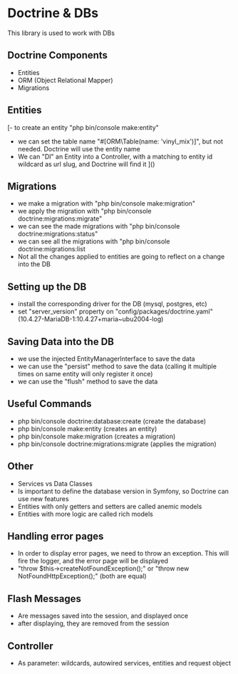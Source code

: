 # Doctrine & DBs

This library is used to work with DBs

## Doctrine Components

- Entities
- ORM (Object Relational Mapper)
- Migrations

## Entities

[- to create an entity "php bin/console make:entity"
- we can set the table name "#[ORM\Table(name: 'vinyl_mix')]", but not needed. Doctrine will use the entity name
- We can "DI" an Entity into a Controller, with a matching to entity id wildcard as url slug, and Doctrine will find it
]()
## Migrations

- we make a migration with "php bin/console make:migration"
- we apply the migration with "php bin/console doctrine:migrations:migrate"
- we can see the made migrations with "php bin/console doctrine:migrations:status"
- we can see all the migrations with "php bin/console doctrine:migrations:list
- Not all the changes applied to entities are going to reflect on a change into the DB

## Setting up the DB

- install the corresponding driver for the DB (mysql, postgres, etc)
- set "server_version" property on "config/packages/doctrine.yaml" (10.4.27-MariaDB-1:10.4.27+maria~ubu2004-log)

## Saving Data into the DB

- we use the injected EntityManagerInterface to save the data
- we can use the "persist" method to save the data (calling it multiple times on same entity will only register it once)
- we can use the "flush" method to save the data

## Useful Commands

- php bin/console doctrine:database:create (create the database)
- php bin/console make:entity (creates an entity)
- php bin/console make:migration (creates a migration)
- php bin/console doctrine:migrations:migrate (applies the migration)

## Other

- Services vs Data Classes
- Is important to define the database version in Symfony, so Doctrine can use new features
- Entities with only getters and setters are called anemic models
- Entities with more logic are called rich models

## Handling error pages

- In order to display error pages, we need to throw an exception. This will fire the logger, and the error page will be displayed
- "throw $this->createNotFoundException();" or "throw new NotFoundHttpException();" (both are equal)

## Flash Messages

- Are messages saved into the session, and displayed once
- after displaying, they are removed from the session

## Controller

- As parameter: wildcards, autowired services, entities and request object
